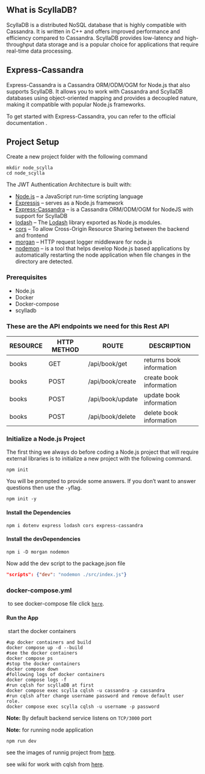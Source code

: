 ## What is ScyllaDB?

ScyllaDB is a distributed NoSQL database that is highly compatible with Cassandra. It is written in C++ and offers improved performance and efficiency compared to Cassandra. ScyllaDB provides low-latency and high-throughput data storage and is a popular choice for applications that require real-time data processing.

## Express-Cassandra

Express-Cassandra is a Cassandra ORM/ODM/OGM for Node.js that also supports ScyllaDB. It allows you to work with Cassandra and ScyllaDB databases using object-oriented mapping and provides a decoupled nature, making it compatible with popular Node.js frameworks.

To get started with Express-Cassandra, you can refer to the official documentation .

## Project Setup

Create a new project folder with the following command

```shell
mkdir node_scylla 
cd node_scylla
```

The JWT Authentication Architecture is built with:

- [Node.js](https://nodejs.org/) – a JavaScript run-time scripting language
- [Expressjs](https://expressjs.com/) – serves as a Node.js framework
- [Express-Cassandra](https://express-cassandra.readthedocs.io/en/latest/) – is a Cassandra ORM/ODM/OGM for NodeJS with support for ScyllaDB
- [lodash](https://lodash.com/docs/) – The [Lodash](https://lodash.com/) library exported as Node.js modules.
- [cors](https://www.npmjs.com/package/cors) – To allow Cross-Origin Resource Sharing between the backend and frontend
- [morgan](https://www.npmjs.com/package/morgan) – HTTP request logger middleware for node.js
- [nodemon](https://www.npmjs.com/package/nodemon) – is a tool that helps develop Node.js based applications by automatically restarting the node application when file changes in the directory are detected.

### Prerequisites

- Node.js
- Docker
- Docker-compose
- scylladb

### These are the API endpoints we need for this Rest API

| RESOURCE | HTTP METHOD | ROUTE | DESCRIPTION |
| --- | --- | --- | --- |
| books | GET | /api/book/get | returns book information |
| books | POST | /api/book/create | create book information |
| books | POST | /api/book/update | update book information |
| books | POST | /api/book/delete | delete book information |

### Initialize a Node.js Project

The first thing we always do before coding a Node.js project that will require external libraries is to initialize a new project with the following command.

```shell
npm init
```

You will be prompted to provide some answers. If you don’t want to answer questions then use the `-y`flag.

```shell
npm init -y  
```

#### Install the Dependencies

```shell
npm i dotenv express lodash cors express-cassandra 
```

#### Install the devDependencies

```shell
npm i -D morgan nodemon 
```

Now add the dev script to the package.json file

```json
"scripts": {"dev": "nodemon ./src/index.js"}
```

### docker-compose.yml

​ to see docker-compose file click [`here`](https://github.com/azita-abdollahi/nodeScyllaDB/blob/master/docker-compose.yml).

#### Run the App

​ start the docker containers

```shell
#up docker containers and build
docker compose up -d --build  
#see the docker containers  
docker compose ps  
#stop the docker containers  
docker compose down  
#following logs of docker containers  
docker compose logs -f
#run cqlsh for scyllaDB at first
docker compose exec scylla cqlsh -u cassandra -p cassandra
#run cqlsh after change username password and remove default user role.
docker compose exec scylla cqlsh -u username -p password
```

**Note:** By default backend service listens on `TCP/3000` port

**Note:** for running node application

```shell
npm run dev
```

see the images of runnig project from [here](https://github.com/azita-abdollahi/nodeScyllaDB/tree/master/img).

see wiki for work with cqlsh from [here](https://github.com/azita-abdollahi/nodeScyllaDB/wiki/work-with-cqlsh).